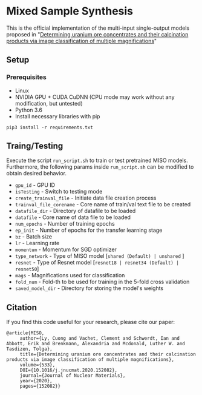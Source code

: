
# Mixed Sample Synthesis
This is the official implementation of the multi-input single-output models proposed in "<a href="https://doi.org/10.1016/j.jnucmat.2020.152082">Determining uranium ore concentrates and their calcination products via image classification of multiple magnifications</a>"

## Setup

### Prerequisites
- Linux
- NVIDIA GPU + CUDA CuDNN (CPU mode may work without any modification, but untested)
- Python 3.6
- Install necessary libraries with pip
```
pip3 install -r requirements.txt
```


## Traing/Testing
Execute the script `run_script.sh` to train or test pretrained MISO models. Furthermore, the following params inside `run_script.sh` can be modified to obtain desired behavior.
- `gpu_id` - GPU ID
- `isTesting` - Switch to testing mode
- `create_trainval_file` - Initiate data file creation process
- `trainval_file_corename` - Core name of train/val text file to be created
- `datafile_dir` - Directory of datafile to be loaded
- `datafile` - Core name of data file to be loaded
- `num_epochs` - Number of training epochs
- `ep_init` - Number of epochs for the transfer learning stage
- `bz` - Batch size
- `lr` - Learning rate
- `momentum` - Momentum for SGD optimizer    
- `type_network` - Type of MISO model [`shared (Default) | unshared` ]
- `resnet` - Type of Resnet model [`resnet18 | resnet34 (Default) | resnet50`]
- `mags` - Magnifications used for classification
- `fold_num` - Fold-th to be used for training in the 5-fold cross validation    
- `saved_model_dir` - Directory for storing the model's weights
    

## Citation
If you find this code useful for your research, please cite our paper:

```
@article{MISO, 
     author={Ly, Cuong and Vachet, Clement and Schwerdt, Ian and Abbott, Erik and Brenkmann, Alexandria and Mcdonald, Luther W. and Tasdizen, Tolga},
     title={Determining uranium ore concentrates and their calcination products via image classification of multiple magnifications}, 
     volume={533}, 
     DOI={10.1016/j.jnucmat.2020.152082}, 
     journal={Journal of Nuclear Materials}, 
     year={2020}, 
     pages={152082}} 
```

